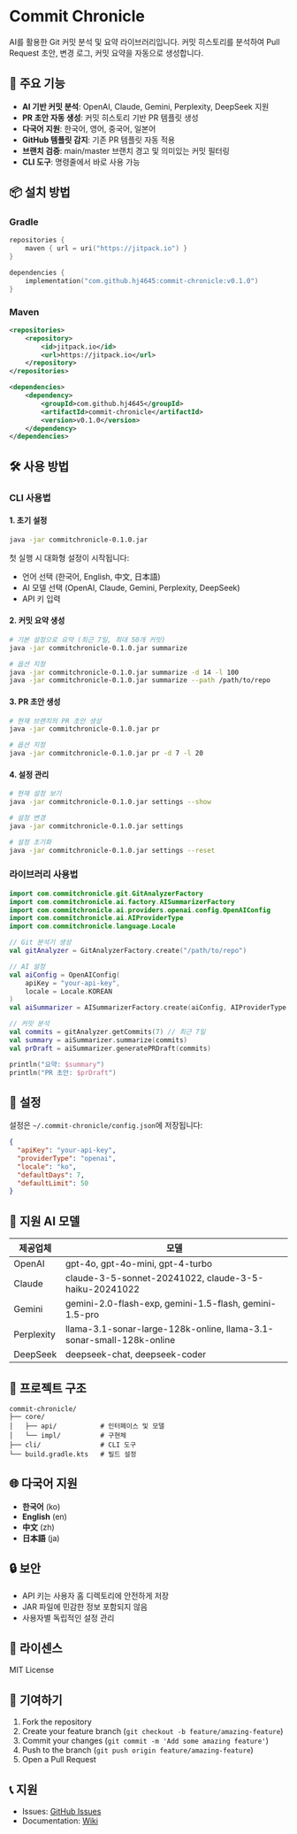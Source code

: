 # Commit Chronicle

AI를 활용한 Git 커밋 분석 및 요약 라이브러리입니다. 커밋 히스토리를 분석하여 Pull Request 초안, 변경 로그, 커밋 요약을 자동으로 생성합니다.

## 🚀 주요 기능

- **AI 기반 커밋 분석**: OpenAI, Claude, Gemini, Perplexity, DeepSeek 지원
- **PR 초안 자동 생성**: 커밋 히스토리 기반 PR 템플릿 생성
- **다국어 지원**: 한국어, 영어, 중국어, 일본어
- **GitHub 템플릿 감지**: 기존 PR 템플릿 자동 적용
- **브랜치 검증**: main/master 브랜치 경고 및 의미있는 커밋 필터링
- **CLI 도구**: 명령줄에서 바로 사용 가능

## 📦 설치 방법

### Gradle

```kotlin
repositories {
    maven { url = uri("https://jitpack.io") }
}

dependencies {
    implementation("com.github.hj4645:commit-chronicle:v0.1.0")
}
```

### Maven

```xml
<repositories>
    <repository>
        <id>jitpack.io</id>
        <url>https://jitpack.io</url>
    </repository>
</repositories>

<dependencies>
    <dependency>
        <groupId>com.github.hj4645</groupId>
        <artifactId>commit-chronicle</artifactId>
        <version>v0.1.0</version>
    </dependency>
</dependencies>
```

## 🛠️ 사용 방법

### CLI 사용법

#### 1. 초기 설정

```bash
java -jar commitchronicle-0.1.0.jar
```

첫 실행 시 대화형 설정이 시작됩니다:
- 언어 선택 (한국어, English, 中文, 日本語)
- AI 모델 선택 (OpenAI, Claude, Gemini, Perplexity, DeepSeek)
- API 키 입력

#### 2. 커밋 요약 생성

```bash
# 기본 설정으로 요약 (최근 7일, 최대 50개 커밋)
java -jar commitchronicle-0.1.0.jar summarize

# 옵션 지정
java -jar commitchronicle-0.1.0.jar summarize -d 14 -l 100
java -jar commitchronicle-0.1.0.jar summarize --path /path/to/repo
```

#### 3. PR 초안 생성

```bash
# 현재 브랜치의 PR 초안 생성
java -jar commitchronicle-0.1.0.jar pr

# 옵션 지정
java -jar commitchronicle-0.1.0.jar pr -d 7 -l 20
```

#### 4. 설정 관리

```bash
# 현재 설정 보기
java -jar commitchronicle-0.1.0.jar settings --show

# 설정 변경
java -jar commitchronicle-0.1.0.jar settings

# 설정 초기화
java -jar commitchronicle-0.1.0.jar settings --reset
```

### 라이브러리 사용법

```kotlin
import com.commitchronicle.git.GitAnalyzerFactory
import com.commitchronicle.ai.factory.AISummarizerFactory
import com.commitchronicle.ai.providers.openai.config.OpenAIConfig
import com.commitchronicle.ai.AIProviderType
import com.commitchronicle.language.Locale

// Git 분석기 생성
val gitAnalyzer = GitAnalyzerFactory.create("/path/to/repo")

// AI 설정
val aiConfig = OpenAIConfig(
    apiKey = "your-api-key",
    locale = Locale.KOREAN
)
val aiSummarizer = AISummarizerFactory.create(aiConfig, AIProviderType.OPENAI)

// 커밋 분석
val commits = gitAnalyzer.getCommits(7) // 최근 7일
val summary = aiSummarizer.summarize(commits)
val prDraft = aiSummarizer.generatePRDraft(commits)

println("요약: $summary")
println("PR 초안: $prDraft")
```

## 🔧 설정

설정은 `~/.commit-chronicle/config.json`에 저장됩니다:

```json
{
  "apiKey": "your-api-key",
  "providerType": "openai",
  "locale": "ko",
  "defaultDays": 7,
  "defaultLimit": 50
}
```

## 🤖 지원 AI 모델

| 제공업체 | 모델 |
|---------|------|
| OpenAI | gpt-4o, gpt-4o-mini, gpt-4-turbo |
| Claude | claude-3-5-sonnet-20241022, claude-3-5-haiku-20241022 |
| Gemini | gemini-2.0-flash-exp, gemini-1.5-flash, gemini-1.5-pro |
| Perplexity | llama-3.1-sonar-large-128k-online, llama-3.1-sonar-small-128k-online |
| DeepSeek | deepseek-chat, deepseek-coder |

## 📁 프로젝트 구조

```
commit-chronicle/
├── core/
│   ├── api/           # 인터페이스 및 모델
│   └── impl/          # 구현체
├── cli/               # CLI 도구
└── build.gradle.kts   # 빌드 설정
```

## 🌐 다국어 지원

- **한국어** (ko)
- **English** (en)
- **中文** (zh)
- **日本語** (ja)

## 🔒 보안

- API 키는 사용자 홈 디렉토리에 안전하게 저장
- JAR 파일에 민감한 정보 포함되지 않음
- 사용자별 독립적인 설정 관리

## 📄 라이센스

MIT License

## 🤝 기여하기

1. Fork the repository
2. Create your feature branch (`git checkout -b feature/amazing-feature`)
3. Commit your changes (`git commit -m 'Add some amazing feature'`)
4. Push to the branch (`git push origin feature/amazing-feature`)
5. Open a Pull Request

## 📞 지원

- Issues: [GitHub Issues](https://github.com/hj4645/commit-chronicle/issues)
- Documentation: [Wiki](https://github.com/hj4645/commit-chronicle/wiki)